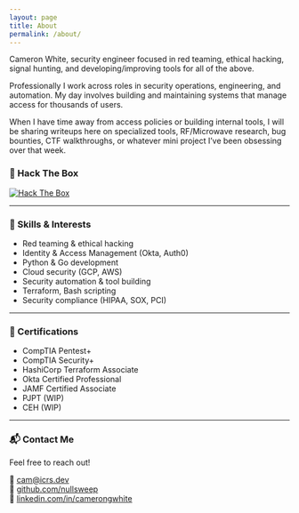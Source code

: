 ```yaml
---
layout: page
title: About
permalink: /about/
---
```


Cameron White, security engineer focused in red teaming, ethical hacking, signal hunting, and developing/improving tools for all of the above.

Professionally I work across roles in security operations, engineering, and automation. My day involves building and maintaining systems that manage access for thousands of users.

When I have time away from access policies or building internal tools, I will be sharing writeups here on specialized tools, RF/Microwave research, bug bounties, CTF walkthroughs, or whatever mini project I’ve been obsessing over that week.

### 🧬 Hack The Box

[![Hack The Box](https://www.hackthebox.com/badge/image/758144)](https://app.hackthebox.com/profile/758144)

---

### 🧰 Skills & Interests

- Red teaming & ethical hacking
- Identity & Access Management (Okta, Auth0)
- Python & Go development
- Cloud security (GCP, AWS)
- Security automation & tool building
- Terraform, Bash scripting
- Security compliance (HIPAA, SOX, PCI)

---

### 📜 Certifications

- CompTIA Pentest+
- CompTIA Security+
- HashiCorp Terraform Associate
- Okta Certified Professional
- JAMF Certified Associate
- PJPT (WIP)
- CEH (WIP)

---

### 📬 Contact Me

Feel free to reach out!

📧 [cam@icrs.dev](mailto:cam@icrs.dev)  
🐙 [github.com/nullsweep](https://github.com/nullsweep)  
💼 [linkedin.com/in/camerongwhite](https://www.linkedin.com/in/camerongwhite/)